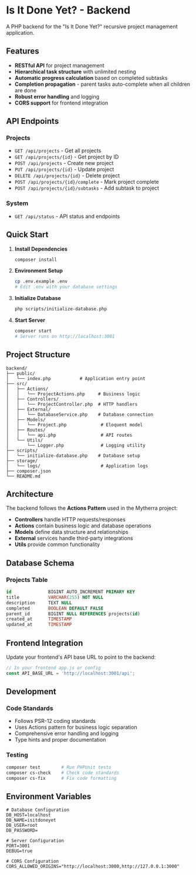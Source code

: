 # Is It Done Yet? - Backend

A PHP backend for the "Is It Done Yet?" recursive project management application.

## Features

- **RESTful API** for project management
- **Hierarchical task structure** with unlimited nesting
- **Automatic progress calculation** based on completed subtasks
- **Completion propagation** - parent tasks auto-complete when all children are done
- **Robust error handling** and logging
- **CORS support** for frontend integration

## API Endpoints

### Projects
- `GET /api/projects` - Get all projects
- `GET /api/projects/{id}` - Get project by ID
- `POST /api/projects` - Create new project
- `PUT /api/projects/{id}` - Update project
- `DELETE /api/projects/{id}` - Delete project
- `POST /api/projects/{id}/complete` - Mark project complete
- `POST /api/projects/{id}/subtasks` - Add subtask to project

### System
- `GET /api/status` - API status and endpoints

## Quick Start

1. **Install Dependencies**
   ```bash
   composer install
   ```

2. **Environment Setup**
   ```bash
   cp .env.example .env
   # Edit .env with your database settings
   ```

3. **Initialize Database**
   ```bash
   php scripts/initialize-database.php
   ```

4. **Start Server**
   ```bash
   composer start
   # Server runs on http://localhost:3001
   ```

## Project Structure

```
backend/
├── public/
│   └── index.php           # Application entry point
├── src/
│   ├── Actions/
│   │   └── ProjectActions.php     # Business logic
│   ├── Controllers/
│   │   └── ProjectController.php  # HTTP handlers
│   ├── External/
│   │   └── DatabaseService.php    # Database connection
│   ├── Models/
│   │   └── Project.php             # Eloquent model
│   ├── Routes/
│   │   └── api.php                 # API routes
│   └── Utils/
│       └── Logger.php              # Logging utility
├── scripts/
│   └── initialize-database.php    # Database setup
├── storage/
│   └── logs/                       # Application logs
├── composer.json
└── README.md
```

## Architecture

The backend follows the **Actions Pattern** used in the Mytherra project:

- **Controllers** handle HTTP requests/responses
- **Actions** contain business logic and database operations
- **Models** define data structure and relationships
- **External** services handle third-party integrations
- **Utils** provide common functionality

## Database Schema

### Projects Table
```sql
id              BIGINT AUTO_INCREMENT PRIMARY KEY
title           VARCHAR(255) NOT NULL
description     TEXT NULL
completed       BOOLEAN DEFAULT FALSE
parent_id       BIGINT NULL REFERENCES projects(id)
created_at      TIMESTAMP
updated_at      TIMESTAMP
```

## Frontend Integration

Update your frontend's API base URL to point to the backend:

```javascript
// In your frontend app.js or config
const API_BASE_URL = 'http://localhost:3001/api';
```

## Development

### Code Standards
- Follows PSR-12 coding standards
- Uses Actions pattern for business logic separation
- Comprehensive error handling and logging
- Type hints and proper documentation

### Testing
```bash
composer test        # Run PHPUnit tests
composer cs-check    # Check code standards
composer cs-fix      # Fix code formatting
```

## Environment Variables

```env
# Database Configuration
DB_HOST=localhost
DB_NAME=isitdoneyet
DB_USER=root
DB_PASSWORD=

# Server Configuration
PORT=3001
DEBUG=true

# CORS Configuration
CORS_ALLOWED_ORIGINS="http://localhost:3000,http://127.0.0.1:3000"
```
